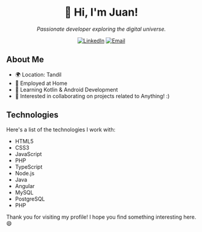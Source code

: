 <!--<p align="center">
  <img src="URL_de_la_imagen" alt="Imagen de perfil" width="200" height="200">
</p>
-->
<h1 align="center">👋 Hi, I'm Juan!</h1>

<p align="center">
  <i>Passionate developer exploring the digital universe.</i>
</p>

<div align="center">
  <p>
    <a href="https://www.linkedin.com/in/juanwagnerdev/"><img alt="LinkedIn" src="https://img.shields.io/badge/LinkedIn-blue?style=flat&logo=linkedin"></a>
   <!-- <a href="https://twitter.com/[tu-twitter]"><img alt="Twitter" src="https://img.shields.io/badge/Twitter-1ca0f1?style=flat&logo=twitter&logoColor=white"></a>-->
    <a href="mailto:aguswagnercalvo@hotmail.com"><img alt="Email" src="https://img.shields.io/badge/Email-D14836?style=flat&logo=gmail&logoColor=white"></a>
  </p>
</div>

<h2>About Me</h2>

- 🌍 Location: Tandil
- 💼 Employed at Home
- 🌱 Learning Kotlin & Android Development
- 👯 Interested in collaborating on projects related to Anything! :)

<h2>Technologies</h2>

Here's a list of the technologies I work with:

- HTML5
- CSS3
- JavaScript
- PHP
- TypeScript
- Node.js
- Java
- Angular
- MySQL
- PostgreSQL
- PHP

Thank you for visiting my profile! I hope you find something interesting here. 😄


<!--
**JS-Wagner/JS-Wagner** is a ✨ _special_ ✨ repository because its `README.md`

- 🔭 I’m currently working on ...
- 🌱 I’m currently learning ...
- 👯 I’m looking to collaborate on ...
- 🤔 I’m looking for help with ...
- 💬 Ask me about ...
- 📫 How to reach me: ...
- ⚡ Fun fact: ...
-->
